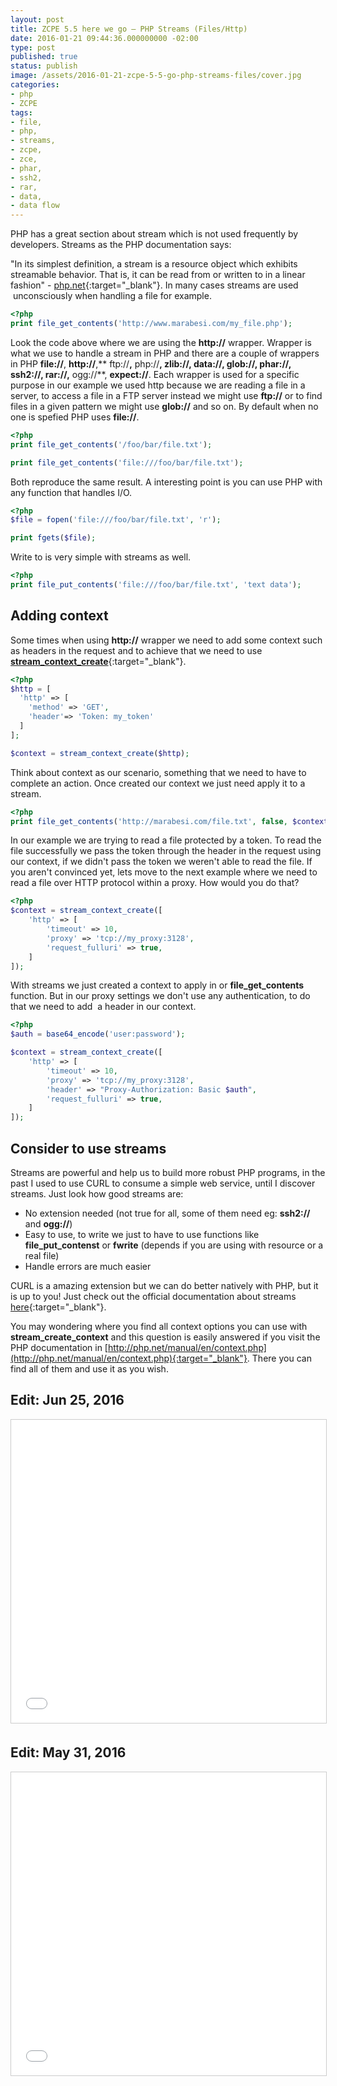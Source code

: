```yaml
---
layout: post
title: ZCPE 5.5 here we go – PHP Streams (Files/Http)
date: 2016-01-21 09:44:36.000000000 -02:00
type: post
published: true
status: publish
image: /assets/2016-01-21-zcpe-5-5-go-php-streams-files/cover.jpg
categories:
- php
- ZCPE
tags:
- file,
- php,
- streams,
- zcpe,
- zce,
- phar,
- ssh2,
- rar,
- data,
- data flow
---
```


PHP has a great section about stream which is not used frequently by developers.
Streams as the PHP documentation says:

"In its simplest definition, a stream is a resource object which exhibits
streamable behavior. That is, it can be read from or written to in a linear
fashion" - [php.net](http://php.net/manual/en/intro.stream.php){:target="_blank"}.
In many cases streams are used  unconsciously when handling a file for example.

```php
<?php
print file_get_contents('http://www.marabesi.com/my_file.php');
```

Look the code above where we are using the **http://** wrapper. Wrapper is what we use to handle a stream in PHP and there are a couple of wrappers in PHP **file://**, **http://**,** ftp://**,** php://**, **zlib://**, **data://**, **glob://**, **phar://**, **ssh2://**, **rar://**,** ogg://**, **expect://**. Each wrapper is used for a specific purpose in our example we used http because we are reading a file in a server, to access a file in a FTP server instead we might use **ftp://** or to find files in a given pattern we might use **glob://** and so on.
By default when no one is spefied PHP uses **file://**.

```php
<?php
print file_get_contents('/foo/bar/file.txt');

print file_get_contents('file:///foo/bar/file.txt');
```

Both reproduce the same result. A interesting point is you can use PHP with any
function that handles I/O.

```php
<?php
$file = fopen('file:///foo/bar/file.txt', 'r');

print fgets($file);
```

Write to is very simple with streams as well.

```php
<?php
print file_put_contents('file:///foo/bar/file.txt', 'text data');
```

## Adding context

Some times when using **http://** wrapper we need to add some context such as
headers in the request and to achieve that we need to use
[**stream_context_create**](http://php.net/manual/en/function.stream-context-create.php){:target="_blank"}.

```php
<?php
$http = [
  'http' => [
    'method' => 'GET',
    'header'=> 'Token: my_token'
  ]
];

$context = stream_context_create($http);
```

Think about context as our scenario, something that we need to have to complete
an action. Once created our context we just need apply it to a stream.

```php
<?php
print file_get_contents('http://marabesi.com/file.txt', false, $context);
```

In our example we are trying to read a file protected by a token. To read the
file successfully we pass the token through the header in the request using our
context, if we didn't pass the token we weren't able to read the file. If you
aren't convinced yet, lets move to the next example where we need to read a file
over HTTP protocol within a proxy. How would you do that?

```php
<?php
$context = stream_context_create([
    'http' => [
        'timeout' => 10,
        'proxy' => 'tcp://my_proxy:3128',
        'request_fulluri' => true,
    ]
]);
```

With streams we just created a context to apply in or **file_get_contents**
function. But in our proxy settings we don't use any authentication, to do that
we need to add  a header in our context.

```php
<?php
$auth = base64_encode('user:password');

$context = stream_context_create([
    'http' => [
        'timeout' => 10,
        'proxy' => 'tcp://my_proxy:3128',
        'header' => "Proxy-Authorization: Basic $auth",
        'request_fulluri' => true,
    ]
]);
```

## Consider to use streams

Streams are powerful and help us to build more robust PHP programs, in the past
I used to use CURL to consume a simple web service, until I discover streams.
Just look how good streams are:

- No extension needed (not true for all, some of them need eg: **ssh2://** and **ogg://**)
- Easy to use, to write we just to have to use functions like **file_put_contenst** or **fwrite** (depends if you are using with resource or a real file)
- Handle errors are much easier

CURL is a amazing extension but we can do better natively with PHP, but it is
up to you! Just check out the official documentation about streams
[here](http://php.net/manual/en/wrappers.php){:target="_blank"}.

You may wondering where you find all context options you can use with
**stream_create_context** and this question is easily answered if you visit the
PHP documentation in
[http://php.net/manual/en/context.php](http://php.net/manual/en/context.php){:target="_blank"}.
There you can find all of them and use it as you wish.

## Edit: Jun 25, 2016

<iframe src="//www.slideshare.net/slideshow/embed_code/key/17RreQzcXK45Dl" frameborder="0" marginwidth="0" marginheight="0" scrolling="no" width="100%" height="485" style="border: 1px solid #CCC; border-width: 1px; margin-bottom: 5px; max-width: 100%;" allowfullscreen></iframe>

## Edit: May 31, 2016

<iframe width="100%" height="485" style="border: 1px solid #CCC; border-width: 1px; margin-bottom: 5px; max-width: 100%;" src="//www.slideshare.net/slideshow/embed_code/key/16zvfeBdq17ErP" frameborder="0" marginwidth="0" marginheight="0" scrolling="no" allowfullscreen="allowfullscreen"></iframe>
